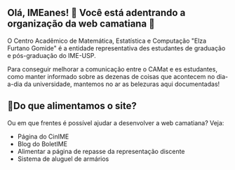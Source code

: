 <h2>Olá, IMEanes! 👋 Você está adentrando a organização da web camatiana 👾 </h2>

<p>O Centro Acadêmico de Matemática, Estatística e Computação "Elza Furtano Gomide" é a entidade representativa des estudantes de graduação e pós-graduação do IME-USP.</p>

<p>Para conseguir melhorar a comunicação entre o CAMat e es estudantes, como manter informado sobre as dezenas de coisas que acontecem no dia-a-dia da universidade, mantemos no ar as belezuras aqui documentadas!</p>

<h2>📌Do que alimentamos o site?</h2>
Ou em que frentes é possível ajudar a desenvolver a web camatiana? Veja:
<p>
  <ul>
  <li>Página do CinIME</li>
  <li>Blog do BoletIME</li>
  <li>Alimentar a página de repasse da representação discente</li>
  <li>Sistema de aluguel de armários</li>
</ul>
</p>



